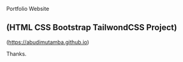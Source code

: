 Portfolio Website 

## (HTML CSS Bootstrap TailwondCSS Project)

(https://abudimutamba.github.io)

Thanks.
